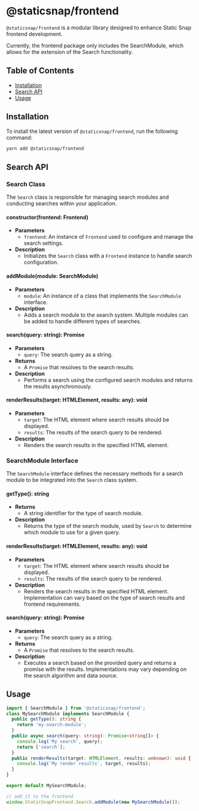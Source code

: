 # @staticsnap/frontend

`@staticsnap/frontend` is a modular library designed to enhance Static Snap frontend development.

Currently, the frontend package only includes the SearchModule, which allows for the extension of the Search functionality.

## Table of Contents

- [Installation](#installation)
- [Search API](#search-api)
- [Usage](#usage)

## Installation

To install the latest version of `@staticsnap/frontend`, run the following command:

```bash
yarn add @staticsnap/frontend
```


## Search API

### Search Class

The `Search` class is responsible for managing search modules and conducting searches within your application.

#### constructor(frontend: Frontend)
- **Parameters**
  - `frontend`: An instance of `Frontend` used to configure and manage the search settings.
- **Description**
  - Initializes the `Search` class with a `Frontend` instance to handle search configuration.

#### addModule(module: SearchModule)
- **Parameters**
  - `module`: An instance of a class that implements the `SearchModule` interface.
- **Description**
  - Adds a search module to the search system. Multiple modules can be added to handle different types of searches.

#### search(query: string): Promise<any>
- **Parameters**
  - `query`: The search query as a string.
- **Returns**
  - A `Promise` that resolves to the search results.
- **Description**
  - Performs a search using the configured search modules and returns the results asynchronously.

#### renderResults(target: HTMLElement, results: any): void
- **Parameters**
  - `target`: The HTML element where search results should be displayed.
  - `results`: The results of the search query to be rendered.
- **Description**
  - Renders the search results in the specified HTML element.

### SearchModule Interface

The `SearchModule` interface defines the necessary methods for a search module to be integrated into the `Search` class system.

#### getType(): string
- **Returns**
  - A string identifier for the type of search module.
- **Description**
  - Returns the type of the search module, used by `Search` to determine which module to use for a given query.

#### renderResults(target: HTMLElement, results: any): void
- **Parameters**
  - `target`: The HTML element where search results should be displayed.
  - `results`: The results of the search query to be rendered.
- **Description**
  - Renders the search results in the specified HTML element. Implementation can vary based on the type of search results and frontend requirements.

#### search(query: string): Promise<any>
- **Parameters**
  - `query`: The search query as a string.
- **Returns**
  - A `Promise` that resolves to the search results.
- **Description**
  - Executes a search based on the provided query and returns a promise with the results. Implementations may vary depending on the search algorithm and data source.


## Usage

```typescript
import { SearchModule } from '@staticsnap/frontend';
class MySearchModule implements SearchModule {
  public getType(): string {
    return 'my-search-module';
  }
  public async search(query: string): Promise<string[]> {
    console.log('My search', query);
    return ['search'];
  }
  public renderResults(target: HTMLElement, results: unknown): void {
    console.log('My render results', target, results);
  }
}

export default MySearchModule;

// add it to the frontend
window.StaticSnapFrontend.Search.addModule(new MySearchModule());
```
